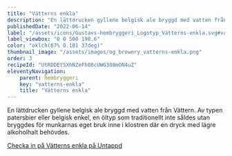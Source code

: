 ```yaml
---
title: "Vätterns enkla"
description: "En lättdrucken gyllene belgisk ale bryggd med vatten från Vättern"
publishedDate: "2022-06-14"
label: "/assets/icons/Gustavs-hembryggeri_Logotyp_Vätterns-enkla.svg#vatterns-enkla"
label_viewbox: "0 0 500 190.6"
color: "oklch(67% 0.181 37deg)"
thumbnail_image: "/assets/images/og_brewery_vatterns-enkla.png"
order: 3
recipeId: "UtRDDEtSXhNZeFh08cUWG3O8mON4uZ"
eleventyNavigation:
    parent: hembryggeri
    key: "vatterns-enkla"
    title: "Vätterns enkla"
---
```


En lättdrucken gyllene belgisk ale bryggd med vatten från Vättern. Av typen patersbier eller belgisk enkel, en öltyp som traditionellt inte såldes utan bryggdes för munkarnas eget bruk inne i klostren där en dryck med lägre alkoholhalt behövdes.

[Checka in på Vätterns enkla på Untappd](https://untappd.com/b/gustavs-hembryggeri-vatterns-enkla/4979918)

